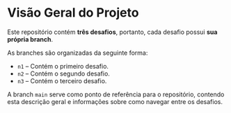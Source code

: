 # Visão Geral do Projeto

Este repositório contém **três desafios**, portanto, cada desafio possui **sua própria branch**.  

As branches são organizadas da seguinte forma:

- `n1` – Contém o primeiro desafio.
- `n2` – Contém o segundo desafio.
- `n3` – Contém o terceiro desafio.

A branch `main` serve como ponto de referência para o repositório, contendo esta descrição geral e informações sobre como navegar entre os desafios.
